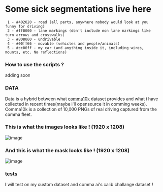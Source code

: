 # Some sick segmentations live here 

```
 1 - #402020 - road (all parts, anywhere nobody would look at you funny for driving)
 2 - #ff0000 - lane markings (don't include non lane markings like turn arrows and crosswalks)
 3 - #808060 - undrivable
 4 - #00ff66 - movable (vehicles and people/animals)
 5 - #cc00ff - my car (and anything inside it, including wires, mounts, etc. No reflections)
```

### How to use the scripts ?
adding soon

### DATA
Data is a hybrid between what [comma10k](https://github.com/commaai/comma10k) dataset provides and what i have collected in recent times(maybe i'll opensource it in comming weeks).
</br>
Comma10k is a collection of 10,000 PNGs of real driving captured from the comma fleet.
</br>
### This is what the images looks like ! (1920 x 1208)
![image](../Docs/sample.png)

### And this is what the mask looks like ! (1920 x 1208)
![image](../Docs/sample_mask.png)



### tests
I will test on my custom dataset and comma ai's calib challange dataset !
